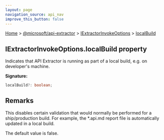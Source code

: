 ```yaml
---
layout: page
navigation_source: api_nav
improve_this_button: false
---
```



[Home](./index.md) &gt; [@microsoft/api-extractor](./api-extractor.md) &gt; [IExtractorInvokeOptions](./api-extractor.iextractorinvokeoptions.md) &gt; [localBuild](./api-extractor.iextractorinvokeoptions.localbuild.md)

## IExtractorInvokeOptions.localBuild property

Indicates that API Extractor is running as part of a local build, e.g. on developer's machine.

<b>Signature:</b>

```typescript
localBuild?: boolean;
```

## Remarks

This disables certain validation that would normally be performed for a ship/production build. For example, the \*.api.md report file is automatically updated in a local build.

The default value is false.
